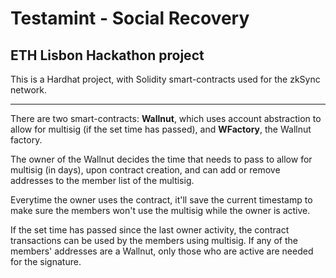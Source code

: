 # Testamint - Social Recovery
## ETH Lisbon Hackathon project

This is a Hardhat project, with Solidity smart-contracts used for the zkSync network.

----

There are two smart-contracts: **Wallnut**, which uses account abstraction to allow for multisig (if the set time has passed), and **WFactory**, the Wallnut factory.

The owner of the Wallnut decides the time that needs to pass to allow for multisig (in days), upon contract creation, and can add or remove addresses to the member list of the multisig.

Everytime the owner uses the contract, it'll save the current timestamp to make sure the members won't use the multisig while the owner is active.

If the set time has passed since the last owner activity, the contract transactions can be used by the members using multisig. If any of the members' addresses are a Wallnut, only those who are active are needed for the signature.
